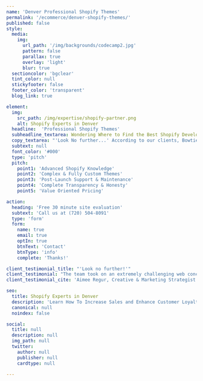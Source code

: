 ```yaml
---
name: 'Denver Professional Shopify Themes'
permalink: '/ecommerce/denver-shopify-themes/'
published: false
style:
  media:
    img:
      url_path: '/img/backgrounds/codecamp2.jpg'
      pattern: false
      parallax: true
      overlay: 'light'
      blur: true
  sectioncolor: 'bgclear'
  tint_color: null
  stickyfooter: false
  footer_color: 'transparent'
  blog_link: true

element:
  img:
    src_path: /img/expertise/shopify-partner.png
    alt: Shopify Experts in Denver
  headline:  'Professional Shopify Themes'
  subheadline_textarea: Wondering Where to Find the Best Shopify Developers in Denver?
  copy_textarea: "'Look No further...' According to our clients, Bowtie.co is Denver's Best Shopify Development Company. What makes Bowtie different?"
  subtext: null
  font_color: '#000'
  type: 'pitch'
  pitch:
    point1: 'Advanced Shopify Knowledge'
    point2: 'Complex & Fully Custom Themes'
    point3: 'Post-Launch Support & Maintenance'
    point4: 'Complete Transparency & Honesty'
    point5: 'Value Oriented Pricing'

action:
  heading: 'Free 30 minute site evaluation'
  subtext: 'Call us at (720) 504-8091‬'
  type: 'form'
  form:
    name: true
    email: true
    optIn: true
    btnText: 'Contact'
    btnType: 'info'
    complete: 'Thanks!'

client_testimonial_title: "'Look no further!'"
client_testimonial: "The team took on an extremely challenging web concept for our company, and did an incredible job. They're patient, collaborative, well-informed, and continue to be a of great service for ongoing support! Not to mention their speed and efficiency to solve problems is always the best. We have them working on our newest website and will continue to work with them in the future. If you want a professional team of web experts (with a great eye and sea of knowledge) look no further!"
client_testimonial_cite: 'Aimee Regur, Creative & Marketing Strategist - <a style="color:white;" href="/portfolio/portfolio-1-pangea-organics/">Pangea Organics</a>'

seo:
  title: Shopify Experts in Denver
  description: 'Learn How To Increase Sales and Enhance Customer Loyalty with a custom Shopify theme from Bowtie.co'
  canonical: null
  noindex: false

social:
  title: null
  description: null
  img_path: null
  twitter:
    author: null
    publisher: null
    cardtype: null

---
```

